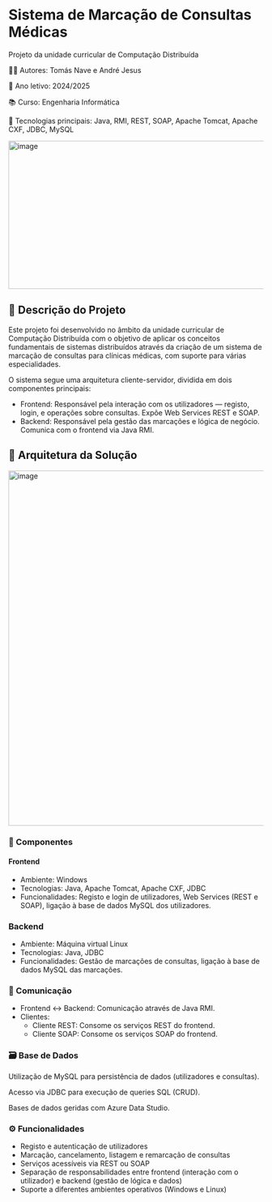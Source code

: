 # Sistema de Marcação de Consultas Médicas

Projeto da unidade curricular de Computação Distribuída

👨‍💻 Autores: Tomás Nave e André Jesus

📅 Ano letivo: 2024/2025

📚 Curso: Engenharia Informática

🔗 Tecnologias principais: Java, RMI, REST, SOAP, Apache Tomcat, Apache CXF, JDBC, MySQL

<img width="886" height="293" alt="image" src="https://github.com/user-attachments/assets/460c7f27-04f9-43b2-b06c-9ceea4d5a3ef" />

## 🔎 Descrição do Projeto

Este projeto foi desenvolvido no âmbito da unidade curricular de Computação Distribuída com o objetivo de aplicar os conceitos fundamentais de sistemas distribuídos através da criação de um sistema de marcação de consultas para clínicas médicas, com suporte para várias especialidades.

O sistema segue uma arquitetura cliente-servidor, dividida em dois componentes principais:

- Frontend: Responsável pela interação com os utilizadores — registo, login, e operações sobre consultas. Expõe Web Services REST e SOAP.
- Backend: Responsável pela gestão das marcações e lógica de negócio. Comunica com o frontend via Java RMI.

## 🧱 Arquitetura da Solução

<img width="983" height="702" alt="image" src="https://github.com/user-attachments/assets/b0deb3bc-0d1e-4347-a0dd-77c5c875066d" />

### 📌 Componentes
#### Frontend

- Ambiente: Windows
- Tecnologias: Java, Apache Tomcat, Apache CXF, JDBC
- Funcionalidades: Registo e login de utilizadores, Web Services (REST e SOAP), ligação à base de dados MySQL dos utilizadores.

### Backend

- Ambiente: Máquina virtual Linux
- Tecnologias: Java, JDBC
- Funcionalidades: Gestão de marcações de consultas, ligação à base de dados MySQL das marcações.

### 🔁 Comunicação
- Frontend <-> Backend: Comunicação através de Java RMI.
- Clientes:
  - Cliente REST: Consome os serviços REST do frontend.
  - Cliente SOAP: Consome os serviços SOAP do frontend.

### 🗃️ Base de Dados
Utilização de MySQL para persistência de dados (utilizadores e consultas).

Acesso via JDBC para execução de queries SQL (CRUD).

Bases de dados geridas com Azure Data Studio.

### ⚙️ Funcionalidades
- Registo e autenticação de utilizadores
- Marcação, cancelamento, listagem e remarcação de consultas
- Serviços acessíveis via REST ou SOAP
- Separação de responsabilidades entre frontend (interação com o utilizador) e backend (gestão de lógica e dados)
- Suporte a diferentes ambientes operativos (Windows e Linux)
